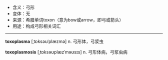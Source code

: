 - <span class="definition">含义：弓形</span>
- <span class="definition">变体：无</span>
- <span class="definition">来源：希腊单词toxon（意为bow或arrow，即弓或箭头）</span>
- <span class="definition">用途：构成弓形相关词汇</span>

---

<span class="vocabulary">**toxoplasma**</span> [ˌtɒksəʊˈplæzmə] n. 弓形体，弓浆虫

<span class="vocabulary">**toxoplasmosis**</span> [ˌtɒksəʊplæzˈməʊsɪs] n. 弓形体病，弓浆虫病

